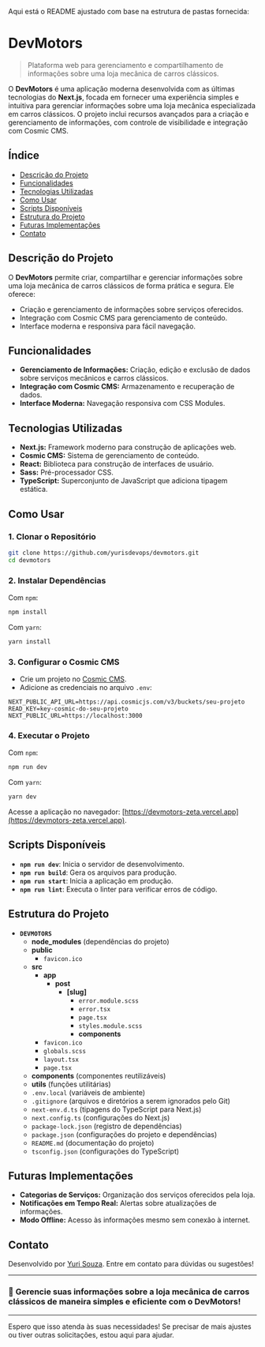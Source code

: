 Aqui está o README ajustado com base na estrutura de pastas fornecida:

# DevMotors

> Plataforma web para gerenciamento e compartilhamento de informações sobre uma loja mecânica de carros clássicos.

O **DevMotors** é uma aplicação moderna desenvolvida com as últimas tecnologias do **Next.js**, focada em fornecer uma experiência simples e intuitiva para gerenciar informações sobre uma loja mecânica especializada em carros clássicos. O projeto inclui recursos avançados para a criação e gerenciamento de informações, com controle de visibilidade e integração com Cosmic CMS.

## Índice

- [Descrição do Projeto](#descrição-do-projeto)
- [Funcionalidades](#funcionalidades)
- [Tecnologias Utilizadas](#tecnologias-utilizadas)
- [Como Usar](#como-usar)
- [Scripts Disponíveis](#scripts-disponíveis)
- [Estrutura do Projeto](#estrutura-do-projeto)
- [Futuras Implementações](#futuras-implementações)
- [Contato](#contato)

## Descrição do Projeto

O **DevMotors** permite criar, compartilhar e gerenciar informações sobre uma loja mecânica de carros clássicos de forma prática e segura. Ele oferece:

- Criação e gerenciamento de informações sobre serviços oferecidos.
- Integração com Cosmic CMS para gerenciamento de conteúdo.
- Interface moderna e responsiva para fácil navegação.

## Funcionalidades

- **Gerenciamento de Informações:** Criação, edição e exclusão de dados sobre serviços mecânicos e carros clássicos.
- **Integração com Cosmic CMS:** Armazenamento e recuperação de dados.
- **Interface Moderna:** Navegação responsiva com CSS Modules.

## Tecnologias Utilizadas

- **Next.js:** Framework moderno para construção de aplicações web.
- **Cosmic CMS:** Sistema de gerenciamento de conteúdo.
- **React:** Biblioteca para construção de interfaces de usuário.
- **Sass:** Pré-processador CSS.
- **TypeScript:** Superconjunto de JavaScript que adiciona tipagem estática.

## Como Usar

### 1. Clonar o Repositório

```bash
git clone https://github.com/yurisdevops/devmotors.git
cd devmotors
```

### 2. Instalar Dependências

Com `npm`:

```bash
npm install
```

Com `yarn`:

```bash
yarn install
```

### 3. Configurar o Cosmic CMS

- Crie um projeto no [Cosmic CMS](https://www.cosmicjs.com/).
- Adicione as credenciais no arquivo `.env`:

```env
NEXT_PUBLIC_API_URL=https://api.cosmicjs.com/v3/buckets/seu-projeto
READ_KEY=key-cosmic-do-seu-projeto
NEXT_PUBLIC_URL=https://localhost:3000
```

### 4. Executar o Projeto

Com `npm`:

```bash
npm run dev
```

Com `yarn`:

```bash
yarn dev
```

Acesse a aplicação no navegador: [https://devmotors-zeta.vercel.app](https://devmotors-zeta.vercel.app).

## Scripts Disponíveis

- **`npm run dev`**: Inicia o servidor de desenvolvimento.
- **`npm run build`**: Gera os arquivos para produção.
- **`npm run start`**: Inicia a aplicação em produção.
- **`npm run lint`**: Executa o linter para verificar erros de código.

## Estrutura do Projeto

- **`DEVMOTORS`**
  - **node_modules** (dependências do projeto)
  - **public**
    - `favicon.ico`
  - **src**
    - **app**
      - **post**
        - **[slug]**
          - `error.module.scss`
          - `error.tsx`
          - `page.tsx`
          - `styles.module.scss`
          - **components**
    - `favicon.ico`
    - `globals.scss`
    - `layout.tsx`
    - `page.tsx`
  - **components** (componentes reutilizáveis)
  - **utils** (funções utilitárias)
  - `.env.local` (variáveis de ambiente)
  - `.gitignore` (arquivos e diretórios a serem ignorados pelo Git)
  - `next-env.d.ts` (tipagens do TypeScript para Next.js)
  - `next.config.ts` (configurações do Next.js)
  - `package-lock.json` (registro de dependências)
  - `package.json` (configurações do projeto e dependências)
  - `README.md` (documentação do projeto)
  - `tsconfig.json` (configurações do TypeScript)

## Futuras Implementações

- **Categorias de Serviços:** Organização dos serviços oferecidos pela loja.
- **Notificações em Tempo Real:** Alertas sobre atualizações de informações.
- **Modo Offline:** Acesso às informações mesmo sem conexão à internet.

## Contato

Desenvolvido por [Yuri Souza](https://github.com/seu-usuario). Entre em contato para dúvidas ou sugestões!

---

### 🚗 **Gerencie suas informações sobre a loja mecânica de carros clássicos de maneira simples e eficiente com o DevMotors!**

---

Espero que isso atenda às suas necessidades! Se precisar de mais ajustes ou tiver outras solicitações, estou aqui para ajudar.